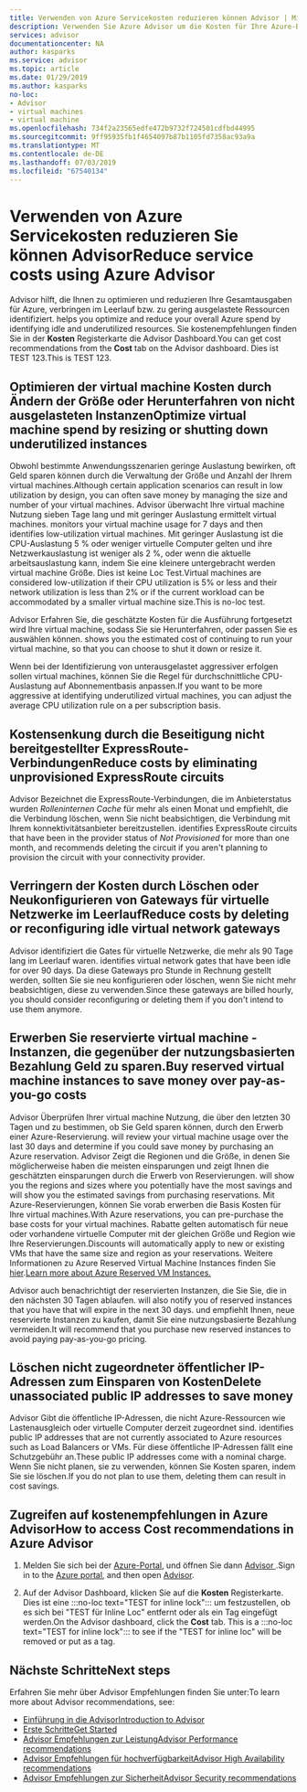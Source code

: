```yaml
---
title: Verwenden von Azure Servicekosten reduzieren können Advisor | Microsoft-Dokumentation
description: Verwenden Sie Azure Advisor um die Kosten für Ihre Azure-Bereitstellungen zu optimieren.
services: advisor
documentationcenter: NA
author: kasparks
ms.service: advisor
ms.topic: article
ms.date: 01/29/2019
ms.author: kasparks
no-loc:
- Advisor
- virtual machines
- virtual machine
ms.openlocfilehash: 734f2a23565edfe472b9732f724501cdfbd44995
ms.sourcegitcommit: 9ff95935fb1f4654097b87b1105fd7358ac93a9a
ms.translationtype: MT
ms.contentlocale: de-DE
ms.lasthandoff: 07/03/2019
ms.locfileid: "67540134"
---
```

# <a name="reduce-service-costs-using-azure-opno-locadvisor"></a><span data-ttu-id="eb208-103">Verwenden von Azure Servicekosten reduzieren Sie können Advisor</span><span class="sxs-lookup"><span data-stu-id="eb208-103">Reduce service costs using Azure Advisor</span></span>

Advisor<span data-ttu-id="eb208-104"> hilft, die Ihnen zu optimieren und reduzieren Ihre Gesamtausgaben für Azure, verbringen im Leerlauf bzw. zu gering ausgelastete Ressourcen identifiziert.</span><span class="sxs-lookup"><span data-stu-id="eb208-104"> helps you optimize and reduce your overall Azure spend by identifying idle and underutilized resources.</span></span> <span data-ttu-id="eb208-105">Sie kostenempfehlungen finden Sie in der **Kosten** Registerkarte die Advisor Dashboard.</span><span class="sxs-lookup"><span data-stu-id="eb208-105">You can get cost recommendations from the **Cost** tab on the Advisor dashboard.</span></span> <span data-ttu-id="eb208-106">Dies ist TEST 123.</span><span class="sxs-lookup"><span data-stu-id="eb208-106">This is TEST 123.</span></span>

## <a name="optimize-opno-locvirtual-machine-spend-by-resizing-or-shutting-down-underutilized-instances"></a><span data-ttu-id="eb208-107">Optimieren der virtual machine Kosten durch Ändern der Größe oder Herunterfahren von nicht ausgelasteten Instanzen</span><span class="sxs-lookup"><span data-stu-id="eb208-107">Optimize virtual machine spend by resizing or shutting down underutilized instances</span></span> 

<span data-ttu-id="eb208-108">Obwohl bestimmte Anwendungsszenarien geringe Auslastung bewirken, oft Geld sparen können durch die Verwaltung der Größe und Anzahl der Ihrem virtual machines.</span><span class="sxs-lookup"><span data-stu-id="eb208-108">Although certain application scenarios can result in low utilization by design, you can often save money by managing the size and number of your virtual machines.</span></span> Advisor<span data-ttu-id="eb208-109"> überwacht Ihre virtual machine Nutzung sieben Tage lang und mit geringer Auslastung ermittelt virtual machines.</span><span class="sxs-lookup"><span data-stu-id="eb208-109"> monitors your virtual machine usage for 7 days and then identifies low-utilization virtual machines.</span></span> <span data-ttu-id="eb208-110">Mit geringer Auslastung ist die CPU-Auslastung 5 % oder weniger virtuelle Computer gelten und ihre Netzwerkauslastung ist weniger als 2 %, oder wenn die aktuelle arbeitsauslastung kann, indem Sie eine kleinere untergebracht werden virtual machine Größe. Dies ist keine Loc Test.</span><span class="sxs-lookup"><span data-stu-id="eb208-110">Virtual machines are considered low-utilization if their CPU utilization is 5% or less and their network utilization is less than 2% or if the current workload can be accommodated by a smaller virtual machine size.This is no-loc test.</span></span>

Advisor<span data-ttu-id="eb208-111"> Erfahren Sie, die geschätzte Kosten für die Ausführung fortgesetzt wird Ihre virtual machine, sodass Sie sie Herunterfahren, oder passen Sie es auswählen können.</span><span class="sxs-lookup"><span data-stu-id="eb208-111"> shows you the estimated cost of continuing to run your virtual machine, so that you can choose to shut it down or resize it.</span></span>

<span data-ttu-id="eb208-112">Wenn bei der Identifizierung von unterausgelastet aggressiver erfolgen sollen virtual machines, können Sie die Regel für durchschnittliche CPU-Auslastung auf Abonnementbasis anpassen.</span><span class="sxs-lookup"><span data-stu-id="eb208-112">If you want to be more aggressive at identifying underutilized virtual machines, you can adjust the average CPU utilization rule on a per subscription basis.</span></span>

## <a name="reduce-costs-by-eliminating-unprovisioned-expressroute-circuits"></a><span data-ttu-id="eb208-113">Kostensenkung durch die Beseitigung nicht bereitgestellter ExpressRoute-Verbindungen</span><span class="sxs-lookup"><span data-stu-id="eb208-113">Reduce costs by eliminating unprovisioned ExpressRoute circuits</span></span>

Advisor<span data-ttu-id="eb208-114"> Bezeichnet die ExpressRoute-Verbindungen, die im Anbieterstatus wurden *Rolleninternen Cache* für mehr als einen Monat und empfiehlt, die die Verbindung löschen, wenn Sie nicht beabsichtigen, die Verbindung mit Ihrem konnektivitätsanbieter bereitzustellen.</span><span class="sxs-lookup"><span data-stu-id="eb208-114"> identifies ExpressRoute circuits that have been in the provider status of *Not Provisioned* for more than one month, and recommends deleting the circuit if you aren't planning to provision the circuit with your connectivity provider.</span></span>

## <a name="reduce-costs-by-deleting-or-reconfiguring-idle-virtual-network-gateways"></a><span data-ttu-id="eb208-115">Verringern der Kosten durch Löschen oder Neukonfigurieren von Gateways für virtuelle Netzwerke im Leerlauf</span><span class="sxs-lookup"><span data-stu-id="eb208-115">Reduce costs by deleting or reconfiguring idle virtual network gateways</span></span>

Advisor<span data-ttu-id="eb208-116"> identifiziert die Gates für virtuelle Netzwerke, die mehr als 90 Tage lang im Leerlauf waren.</span><span class="sxs-lookup"><span data-stu-id="eb208-116"> identifies virtual network gates that have been idle for over 90 days.</span></span> <span data-ttu-id="eb208-117">Da diese Gateways pro Stunde in Rechnung gestellt werden, sollten Sie sie neu konfigurieren oder löschen, wenn Sie nicht mehr beabsichtigen, diese zu verwenden.</span><span class="sxs-lookup"><span data-stu-id="eb208-117">Since these gateways are billed hourly, you should consider reconfiguring or deleting them if you don't intend to use them anymore.</span></span> 

## <a name="buy-reserved-opno-locvirtual-machine-instances-to-save-money-over-pay-as-you-go-costs"></a><span data-ttu-id="eb208-118">Erwerben Sie reservierte virtual machine -Instanzen, die gegenüber der nutzungsbasierten Bezahlung Geld zu sparen.</span><span class="sxs-lookup"><span data-stu-id="eb208-118">Buy reserved virtual machine instances to save money over pay-as-you-go costs</span></span>

Advisor<span data-ttu-id="eb208-119"> Überprüfen Ihrer virtual machine Nutzung, die über den letzten 30 Tagen und zu bestimmen, ob Sie Geld sparen können, durch den Erwerb einer Azure-Reservierung.</span><span class="sxs-lookup"><span data-stu-id="eb208-119"> will review your virtual machine usage over the last 30 days and determine if you could save money by purchasing an Azure reservation.</span></span> Advisor<span data-ttu-id="eb208-120"> Zeigt die Regionen und die Größe, in denen Sie möglicherweise haben die meisten einsparungen und zeigt Ihnen die geschätzten einsparungen durch die Erwerb von Reservierungen.</span><span class="sxs-lookup"><span data-stu-id="eb208-120"> will show you the regions and sizes where you potentially have the most savings and will show you the estimated savings from purchasing reservations.</span></span> <span data-ttu-id="eb208-121">Mit Azure-Reservierungen, können Sie vorab erwerben die Basis Kosten für Ihre virtual machines.</span><span class="sxs-lookup"><span data-stu-id="eb208-121">With Azure reservations, you can pre-purchase the base costs for your virtual machines.</span></span> <span data-ttu-id="eb208-122">Rabatte gelten automatisch für neue oder vorhandene virtuelle Computer mit der gleichen Größe und Region wie Ihre Reservierungen.</span><span class="sxs-lookup"><span data-stu-id="eb208-122">Discounts will automatically apply to new or existing VMs that have the same size and region as your reservations.</span></span> <span data-ttu-id="eb208-123">Weitere Informationen zu Azure Reserved Virtual Machine Instances finden Sie [hier](https://azure.microsoft.com/pricing/reserved-vm-instances/).</span><span class="sxs-lookup"><span data-stu-id="eb208-123">[Learn more about Azure Reserved VM Instances.](https://azure.microsoft.com/pricing/reserved-vm-instances/)</span></span>

Advisor<span data-ttu-id="eb208-124"> auch benachrichtigt der reservierten Instanzen, die Sie Sie, die in den nächsten 30 Tagen ablaufen.</span><span class="sxs-lookup"><span data-stu-id="eb208-124"> will also notify you of reserved instances that you have that will expire in the next 30 days.</span></span> <span data-ttu-id="eb208-125">und empfiehlt Ihnen, neue reservierte Instanzen zu kaufen, damit Sie eine nutzungsbasierte Bezahlung vermeiden.</span><span class="sxs-lookup"><span data-stu-id="eb208-125">It will recommend that you purchase new reserved instances to avoid paying pay-as-you-go pricing.</span></span>

## <a name="delete-unassociated-public-ip-addresses-to-save-money"></a><span data-ttu-id="eb208-126">Löschen nicht zugeordneter öffentlicher IP-Adressen zum Einsparen von Kosten</span><span class="sxs-lookup"><span data-stu-id="eb208-126">Delete unassociated public IP addresses to save money</span></span>

Advisor<span data-ttu-id="eb208-127"> Gibt die öffentliche IP-Adressen, die nicht Azure-Ressourcen wie Lastenausgleich oder virtuelle Computer derzeit zugeordnet sind.</span><span class="sxs-lookup"><span data-stu-id="eb208-127"> identifies public IP addresses that are not currently associated to Azure resources such as Load Balancers or VMs.</span></span> <span data-ttu-id="eb208-128">Für diese öffentliche IP-Adressen fällt eine Schutzgebühr an.</span><span class="sxs-lookup"><span data-stu-id="eb208-128">These public IP addresses come with a nominal charge.</span></span> <span data-ttu-id="eb208-129">Wenn Sie nicht planen, sie zu verwenden, können Sie Kosten sparen, indem Sie sie löschen.</span><span class="sxs-lookup"><span data-stu-id="eb208-129">If you do not plan to use them, deleting them can result in cost savings.</span></span>

## <a name="how-to-access-cost-recommendations-in-azure-opno-locadvisor"></a><span data-ttu-id="eb208-130">Zugreifen auf kostenempfehlungen in Azure Advisor</span><span class="sxs-lookup"><span data-stu-id="eb208-130">How to access Cost recommendations in Azure Advisor</span></span>

1. <span data-ttu-id="eb208-131">Melden Sie sich bei der [Azure-Portal](https://portal.azure.com), und öffnen Sie dann [ Advisor ](https://aka.ms/azureadvisordashboard).</span><span class="sxs-lookup"><span data-stu-id="eb208-131">Sign in to the [Azure portal](https://portal.azure.com), and then open [Advisor](https://aka.ms/azureadvisordashboard).</span></span>

2.  <span data-ttu-id="eb208-132">Auf der Advisor Dashboard, klicken Sie auf die **Kosten** Registerkarte. Dies ist eine :::no-loc text="TEST for inline lock"::: um festzustellen, ob es sich bei "TEST für Inline Loc" entfernt oder als ein Tag eingefügt werden.</span><span class="sxs-lookup"><span data-stu-id="eb208-132">On the Advisor dashboard, click the **Cost** tab. This is a :::no-loc text="TEST for inline lock"::: to see if the "TEST for inline loc" will be removed or put as a tag.</span></span>

## <a name="next-steps"></a><span data-ttu-id="eb208-133">Nächste Schritte</span><span class="sxs-lookup"><span data-stu-id="eb208-133">Next steps</span></span>

<span data-ttu-id="eb208-134">Erfahren Sie mehr über Advisor Empfehlungen finden Sie unter:</span><span class="sxs-lookup"><span data-stu-id="eb208-134">To learn more about Advisor recommendations, see:</span></span>
* <span data-ttu-id="eb208-135">[Einführung in die Advisor](advisor-overview.md)</span><span class="sxs-lookup"><span data-stu-id="eb208-135">[Introduction to Advisor](advisor-overview.md)</span></span>
* [<span data-ttu-id="eb208-136">Erste Schritte</span><span class="sxs-lookup"><span data-stu-id="eb208-136">Get Started</span></span>](advisor-get-started.md)
* <span data-ttu-id="eb208-137">[Advisor Empfehlungen zur Leistung](advisor-cost-recommendations.md)</span><span class="sxs-lookup"><span data-stu-id="eb208-137">[Advisor Performance recommendations](advisor-cost-recommendations.md)</span></span>
* <span data-ttu-id="eb208-138">[Advisor Empfehlungen für hochverfügbarkeit](advisor-cost-recommendations.md)</span><span class="sxs-lookup"><span data-stu-id="eb208-138">[Advisor High Availability recommendations](advisor-cost-recommendations.md)</span></span>
* <span data-ttu-id="eb208-139">[Advisor Empfehlungen zur Sicherheit](advisor-cost-recommendations.md)</span><span class="sxs-lookup"><span data-stu-id="eb208-139">[Advisor Security recommendations](advisor-cost-recommendations.md)</span></span>
